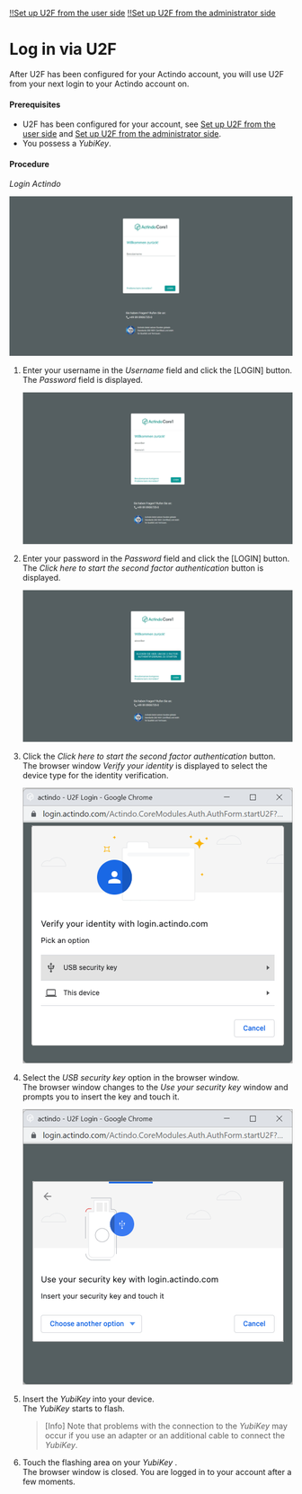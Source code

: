[!!Set up U2F from the user side](../../MFA/Integration/01_UserSetupActindo.md)
[!!Set up U2F from the administrator side](../../MFA/Integration/02_AdminSetupActindo.md)

# Log in via U2F

After U2F has been configured for your Actindo account, you will use U2F from your next login to your Actindo account on.

#### Prerequisites

- U2F has been configured for your account, see [Set up U2F from the user side](../../MFA/Integration/01_UserSetupActindo.md) and [Set up U2F from the administrator side](../../MFA/Integration/02_AdminSetupActindo.md).
- You possess a *YubiKey*.

#### Procedure

*Login Actindo*

![Login username](../../../Assets/Screenshots/Core1Platform/LoginUsername.png "[Login username]")

1. Enter your username in the *Username* field and click the [LOGIN] button.   
    The *Password* field is displayed.

    ![Login password](../../../Assets/Screenshots/Core1Platform/LoginPassword.png "[Login password]")

2. Enter your password in the *Password* field and click the [LOGIN] button.   
    The *Click here to start the second factor authentication* button is displayed.

    ![Login U2F](../../../Assets/Screenshots/Core1Platform/LoginU2F.png "[Login U2F]")

3. Click the *Click here to start the second factor authentication* button.    
    The browser window *Verify your identity* is displayed to select the device type for the identity verification.

    ![Verify your identity](../../../Assets/Screenshots/Core1Platform/ProfileSettings/U2F/VerifyIdentity.png "[Verify your identity]")

4. Select the *USB security key* option in the browser window.   
    The browser window changes to the *Use your security key* window and prompts you to insert the key and touch it.

    ![Use security key](../../../Assets/Screenshots/Core1Platform/ProfileSettings/U2F/UseSecurityKey.png "[Use security key]")

5. Insert the *YubiKey* into your device.   
    The *YubiKey* starts to flash.

    > [Info] Note that problems with the connection to the *YubiKey* may occur if you use an adapter or an additional cable to connect the *YubiKey*.

6. Touch the flashing area on your *YubiKey* .   
    The browser window is closed. You are logged in to your account after a few moments.  

